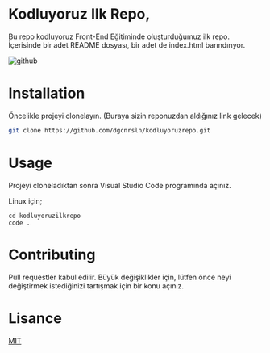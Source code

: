 # Kodluyoruz Ilk Repo,

Bu repo [kodluyoruz](https://www.kodluyoruz.org/) Front-End Eğitiminde oluşturduğumuz ilk repo. İçerisinde bir adet README dosyası, bir adet de index.html barındırıyor.

![github](github.png)

# Installation 

Öncelikle projeyi clonelayın. (Buraya sizin reponuzdan aldığınız link gelecek)

```bash
git clone https://github.com/dgcnrsln/kodluyoruzrepo.git
```

# Usage

Projeyi cloneladıktan sonra Visual Studio Code programında açınız.

Linux için;
```linux
cd kodluyoruzilkrepo
code .
```

# Contributing

Pull requestler kabul edilir. Büyük değişiklikler için, lütfen önce neyi değiştirmek istediğinizi tartışmak için bir konu açınız.

# Lisance

[MIT](https://choosealicense.com/licenses/mit/)

